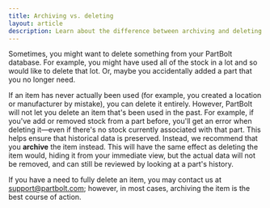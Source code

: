 ```yaml
---
title: Archiving vs. deleting
layout: article
description: Learn about the difference between archiving and deleting items from PartBolt, and why you might prefer one over the other.
---
```


Sometimes, you might want to delete something from your PartBolt database. For example, you might have used all of the stock in a lot and so would like to delete that lot. Or, maybe you accidentally added a part that you no longer need. 

If an item has never actually been used (for example, you created a location or manufacturer by mistake), you can delete it entirely. However, PartBolt will not let you delete an item that's been used in the past. For example, if you've add or removed stock from a part before, you'll get an error when deleting it&mdash;even if there's no stock currently associated with that part. This helps ensure that historical data is preserved. Instead, we recommend that you **archive** the item instead. This will have the same effect as deleting the item would, hiding it from your immediate view, but the actual data will not be removed, and can still be reviewed by looking at a part's history.

If you have a need to fully delete an item, you may contact us at [support@partbolt.com](mailto:support@partbolt.com); however, in most cases, archiving the item is the best course of action.